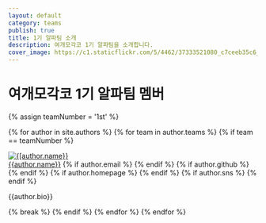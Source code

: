 ```yaml
---
layout: default
category: teams
publish: true
title: 1기 알파팀 소개
description: 여개모각코 1기 알파팀을 소개합니다.
cover_image: https://c1.staticflickr.com/5/4462/37333521080_c7ceeb35c6_b.jpg
---
```


# 여개모각코 1기 알파팀 멤버  
<div class="member-info">

  {% assign teamNumber = '1st' %}

  {% for author in site.authors %}
  {% for team in author.teams %}
  {% if team == teamNumber %}
  <div class="author">
    <a href="/authors/{{author.github}}"><img class="authors author-picture" src="{{author.cover_image}}" alt="{[author.name}}" /></a>
    <div class="authors author-info">
    <span class="nick-name">
      <a href="/authors/{{author.github}}">{{author.name}}</a></span>
      <span class="sns">
        {% if author.email %}
        <a class="email-icon" href="mailto:{{author.email}}"></a>
        {% endif %}
        {% if author.github %}
        <a class="github-icon" href="https://github.com/{{author.github}}"></a>
        {% endif %}
        {% if author.homepage %}
        <a class="homepage-icon" href="{{author.homepage}}" target="_blank"></a>
        {% endif %}
        {% if author.sns %}
        <a class="facebook-icon" href="{{author.sns}}" target="_blank"></a>
        {% endif %}
      </span>
      <p class="descrption">{{author.bio}}</p>
    </div>
  </div>
  {% break %}
  {% endif %}
  {% endfor %}
  {% endfor %}
</div>
